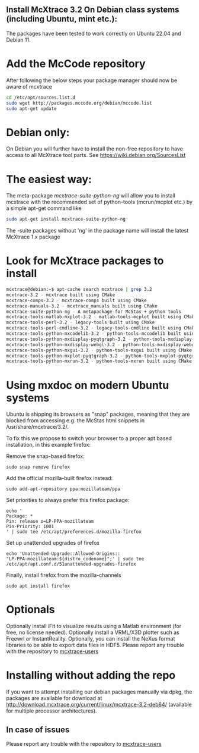 ## Install McXtrace 3.2 On Debian class systems (including Ubuntu, mint etc.):
The packages have been tested to work correctly on Ubuntu 22.04 and Debian 11.

# Add the McCode repository
After following the below steps your package manager should now be aware of mcxtrace
```bash
cd /etc/apt/sources.list.d
sudo wget http://packages.mccode.org/debian/mccode.list
sudo apt-get update
```

# Debian only:
On Debian you will further have to install the non-free repository to have access to all McXtrace tool parts. See https://wiki.debian.org/SourcesList

# The easiest way:
The meta-package *mcxtrace-suite-python-ng* will allow you to install mcxtrace with the recommended set of python-tools (mcrun/mcplot etc.) by a simple apt-get command like
```bash
sudo apt-get install mcxtrace-suite-python-ng
```
The -suite packages without 'ng' in the package name will install the
latest McXtrace 1.x package

# Look for McXtrace packages to install
```bash
mcxtrace@debian:~$ apt-cache search mcxtrace | grep 3.2
mcxtrace-3.2 - mcxtrace built using CMake
mcxtrace-comps-3.2 - mcxtrace-comps built using CMake
mcxtrace-manuals-3.2 - mcxtrace_manuals built using CMake
mcxtrace-suite-python-ng - A metapackage for McStas + python tools
mcxtrace-tools-matlab-mxplot-3.2 - matlab-tools-mcplot built using CMake
mcxtrace-tools-perl-3.2 - legacy-tools built using CMake
mcxtrace-tools-perl-cmdline-3.2 - legacy-tools-cmdline built using CMake
mcxtrace-tools-python-mxcodelib-3.2 - python-tools-mccodelib built using CMake
mcxtrace-tools-python-mxdisplay-pyqtgraph-3.2 - python-tools-mxdisplay-pyqtgraph built using CMake
mcxtrace-tools-python-mxdisplay-webgl-3.2 - python-tools-mxdisplay-webgl built using CMake
mcxtrace-tools-python-mxgui-3.2 - python-tools-mxgui built using CMake
mcxtrace-tools-python-mxplot-pyqtgraph-3.2 - python-tools-mxplot-pyqtgraph built using CMake
mcxtrace-tools-python-mxrun-3.2 - python-tools-mxrun built using CMake
```
# Using mxdoc on modern Ubuntu systems
Ubuntu is shipping its browsers as "snap" packages, meaning that they
are blocked from accessing e.g. the McStas html snippets in
/usr/share/mcxtrace/3.2/.

To fix this we propose to switch your browser to a proper apt based
installation, in this example firefox:

Remove the snap-based firefox:
```
sudo snap remove firefox
```
Add the official mozilla-built firefox instead:
```
sudo add-apt-repository ppa:mozillateam/ppa
```
Set priorities to always prefer this firefox package:
```
echo '
Package: *
Pin: release o=LP-PPA-mozillateam
Pin-Priority: 1001
' | sudo tee /etc/apt/preferences.d/mozilla-firefox
```
Set up unattended upgrades of firefox
```
echo 'Unattended-Upgrade::Allowed-Origins::
"LP-PPA-mozillateam:${distro_codename}";' | sudo tee
/etc/apt/apt.conf.d/51unattended-upgrades-firefox
```
Finally, install firefox from the mozilla-channels
```
sudo apt install firefox
```

# Optionals
Optionally install iFit to visualize results using a Matlab environment (for free, no license needed).
Optionally install a VRML/X3D plotter such as Freewrl or InstantReality.
Optionally, you can install the NeXus format libraries to be able to export data files in HDF5.
Please report any trouble with the repository to [mcxtrace-users](mailto:mcxtrace-users@mcxtrace.org)

# Installing without adding the repo
If you want to attempt installing our debian packages manually via
dpkg, the packages are available for download at http://download.mcxtrace.org/current/linux/mcxtrace-3.2-deb64/
(available for multiple processor architectures).

## In case of issues
Please report any trouble with the repository to [mcxtrace-users](mailto:mcxtrace-users@mcxtrace.org)
